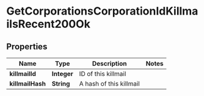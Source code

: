 
# GetCorporationsCorporationIdKillmailsRecent200Ok

## Properties
Name | Type | Description | Notes
------------ | ------------- | ------------- | -------------
**killmailId** | **Integer** | ID of this killmail | 
**killmailHash** | **String** | A hash of this killmail | 



